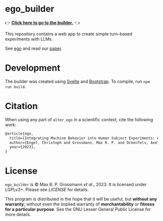 # ego\_builder

👉 [**Click here to go to the builder.**](https://ego.mg.sb/builder/) 👈

This repository contains a web app to create simple turn-based experiments with LLMs.

See [ego](https://github.com/mrpg/ego) and read our [paper](https://q.mg.sb/ego).

# Development

The builder was created using [Svelte](https://svelte.dev) and [Bootstrap](https://getbootstrap.com). To compile, run `npm run build`.

# Citation

When using any part of `alter_ego` in a scientific context, cite the following work:

```tex
@article{ego,
  title={Integrating Machine Behavior into Human Subject Experiments: A User-friendly Toolkit and Illustrations},
  author={Engel, Christoph and Grossmann, Max R. P. and Ockenfels, Axel},
  year={2023},
}
```

# License

`ego_builder` is © Max R. P. Grossmann *et al.*, 2023. It is licensed under LGPLv3+. Please see *LICENSE* for details.

This program is distributed in the hope that it will be useful, but **without any warranty**; without even the implied warranty of **merchantability** or **fitness for a particular purpose**. See the GNU Lesser General Public License for more details.
